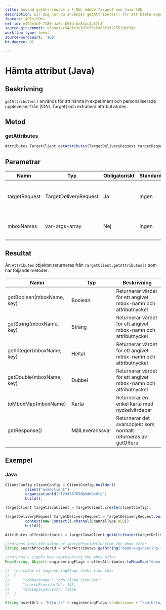 ```yaml
---
title: Använd getAttributes i [!DNL Adobe Target] med Java SDK
description: Lär dig hur du använder getAttributes() för att hämta experiment och personaliserade upplevelser från [!DNL Target] och extrahera attributvärden.
feature: APIs/SDKs
exl-id: e493e1b9-7180-4a7c-b98d-be84cc3a57c3
source-git-commit: e5bae1ac9485c3e1d7c55e6386f332755196ffab
workflow-type: tm+mt
source-wordcount: '169'
ht-degree: 0%

---
```


# Hämta attribut (Java)

## Beskrivning

`getAttributes()` används för att hämta in experiment och personaliserade upplevelser från [!DNL Target] och extrahera attributvärden.

## Metod

### getAttributes

```javascript {line-numbers="true"}
Attributes TargetClient.getAttributes(TargetDeliveryRequest targetRequest, String ...mboxes)
```

## Parametrar

| Namn | Typ | Obligatoriskt | Standard | Beskrivning |
| --- | --- | --- | --- | --- |
| targetRequest | TargetDeliveryRequest | Ja | Ingen | Samma målbegäran som används för [Få &#x200B;](get-offers.md) |
| mboxNames | var-args-array | Nej | Ingen | En var-args-array med mbox-namn |


## Resultat

An `Attributes` objektet returneras från `TargetClient.getAttributes()` som har följande metoder:

| Namn | Typ | Beskrivning |
| --- | --- | --- |
| getBoolean(mboxName, key) | Boolean | Returnerar värdet för ett angivet mbox-namn och attributnyckel |
| getString(mboxName, key) | Sträng | Returnerar värdet för ett angivet mbox-namn och attributnyckel |
| getInteger(mboxName, key) | Heltal | Returnerar värdet för ett angivet mbox-namn och attributnyckel |
| getDouble(mboxName, key) | Dubbel | Returnerar värdet för ett angivet mbox-namn och attributnyckel |
| toMboxMap(mboxName) | Karta | Returnerar en enkel karta med nyckelvärdepar |
| getResponse() | MålLeveranssvar | Returnerar det svarsobjekt som normalt returneras av getOffers |

## Exempel

### Java

```javascript {line-numbers="true"}
ClientConfig clientConfig = ClientConfig.builder()
        .client("acmeclient")
        .organizationId("1234567890@AdobeOrg")
        .build();

TargetClient targetJavaClient = TargetClient.create(clientConfig);

TargetDeliveryRequest targetDeliveryRequest = TargetDeliveryRequest.builder()
        .context(new Context().channel(ChannelType.WEB))
        .build();

Attributes offerAttributes = targetJavaClient.getAttributes(targetDeliveryRequest, "demo-engineering-flags");

//returns just the value of searchProviderId from the mbox offer
String searchProviderId = offerAttributes.getString("demo-engineering-flags", "searchProviderId");

//returns a simple Map representing the mbox offer
Map<String, Object> engineeringFlags = offerAttributes.toMboxMap("demo-engineering-flags");

//  the value of engineeringFlags looks like this
//  {
//      "cdnHostname": "cdn.cloud.corp.net",
//      "searchProviderId": 143,
//      "hasLegacyAccess": false
//  }

String assetUrl = "http://" + engineeringFlags.cdnHostname + "/path/to/asset";
```
